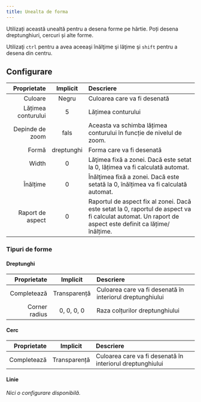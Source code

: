 ```yaml
---
title: Unealta de forma
---
```


Utilizați această unealtă pentru a desena forme pe hârtie.
Poți desena dreptunghiuri, cercuri și alte forme.

Utilizaţi `ctrl` pentru a avea aceeaşi înălţime şi lăţime şi `shift` pentru a desena din centru.

## Configurare

|        Proprietate |  Implicit  | Descriere                                                                                                                                                                                              |
| -----------------: | :--------: | :----------------------------------------------------------------------------------------------------------------------------------------------------------------------------------------------------- |
|            Culoare |    Negru   | Culoarea care va fi desenată                                                                                                                                                                           |
| Lățimea conturului |      5     | Lățimea conturului                                                                                                                                                                                     |
|    Depinde de zoom |    fals    | Aceasta va schimba lățimea conturului în funcție de nivelul de zoom.                                                                                                                   |
|              Formă | dreptunghi | Forma care va fi desenată                                                                                                                                                                              |
|              Width |      0     | Lăţimea fixă a zonei. Dacă este setat la 0, lățimea va fi calculată automat.                                                                                           |
|           Înălțime |      0     | Înălţimea fixă a zonei. Dacă este setată la 0, înălțimea va fi calculată automat.                                                                                      |
|   Raport de aspect |      0     | Raportul de aspect fix al zonei. Dacă este setat la 0, raportul de aspect va fi calculat automat. Un raport de aspect este definit ca lățime/înălțime. |

### Tipuri de forme

#### Dreptunghi

|   Proprietate |   Implicit   | Descriere                                                 |
| ------------: | :----------: | :-------------------------------------------------------- |
|   Completează | Transparență | Culoarea care va fi desenată în interiorul dreptunghiului |
| Corner radius |  0, 0, 0, 0  | Raza colțurilor dreptunghiului                            |

#### Cerc

| Proprietate |   Implicit   | Descriere                                                 |
| ----------: | :----------: | :-------------------------------------------------------- |
| Completează | Transparență | Culoarea care va fi desenată în interiorul dreptunghiului |

#### Linie

_Nici o configurare disponibilă._
